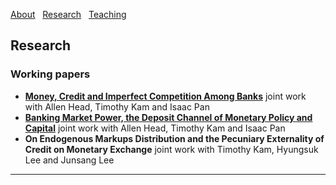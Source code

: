 [About](/index) &nbsp; [Research](/Research) &nbsp; [Teaching](/Teaching)


## Research

### Working papers

- [**Money, Credit and Imperfect Competition Among Banks**](https://github.com/samiengmanng/samiengmanng.github.io/files/8138292/hknp-2022-02-03.pdf)
  joint work with Allen Head, Timothy Kam and Isaac Pan 
- [**Banking Market Power, the Deposit Channel of Monetary Policy and Capital**](https://github.com/samiengmanng/samiengmanng.github.io/files/9848819/main_22_Oct.pdf)
  joint work with Allen Head, Timothy Kam and Isaac Pan 
- **On Endogenous Markups Distribution and the Pecuniary Externality of Credit on Monetary Exchange** 
  joint work with Timothy Kam, Hyungsuk Lee and Junsang Lee

---
<p style="font-size:11px">
